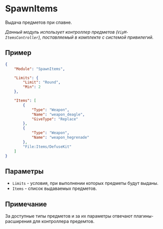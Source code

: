 # SpawnItems

Выдача предметов при спавне.

_Данный модуль использует контроллер предметов (`VipM-ItemsController`), поставляемый в комплекте с системой привилегий._

## Пример

```json
{
    "Module": "SpawnItems",

    "Limits": {
        "Limit": "Round",
        "Min": 2
    },

    "Items": [
        {
            "Type": "Weapon",
            "Name": "weapon_deagle",
            "GiveType": "Replace"
        },
        {
            "Type": "Weapon",
            "Name": "weapon_hegrenade"
        },
        "File:Items/DefuseKit"
    ]
}
```

## Параметры

- `Limits` - условия, при выполнении которых предметы будут выданы.
- `Items` - список выдаваемых предметов.

## Примечание

За доступные типы предметов и за их параметры отвечают плагины-расширения для контроллера предемтов.